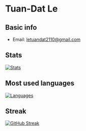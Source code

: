 # Tuan-Dat Le
## Basic info
* Email: letuandat2110@gmail.com
## Stats
[![Stats](https://github-readme-stats.vercel.app/api?username=ledat2110&show_icons=true&hide_border=true&count_private=true "GitHub stats")](#)  
## Most used languages
[![Languages](https://github-readme-stats.vercel.app/api/top-langs/?username=ledat2110&hide_border=true&layout=compact&hide=shell,python)](#)
## Streak
[![GitHub Streak](http://github-readme-streak-stats.herokuapp.com?user=ledat2110&hide_border=true&background=23272A&ring=5865F2&fire=ED4245&dates=FEE75C&currStreakLabel=ED4245&sideNums=5865F2&currStreakNum=57F287&sideLabels=FFFFFF&stroke=FFFFFF)](#)


<!--
**ledat2110/ledat2110** is a ✨ _special_ ✨ repository because its `README.md` (this file) appears on your GitHub profile.

Here are some ideas to get you started:

- 🔭 I’m currently working on ...
- 🌱 I’m currently learning ...
- 👯 I’m looking to collaborate on ...
- 🤔 I’m looking for help with ...
- 💬 Ask me about ...
- 📫 How to reach me: ...
- 😄 Pronouns: ...
- ⚡ Fun fact: ...
-->

